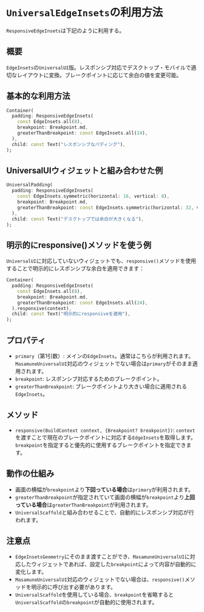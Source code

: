 # `UniversalEdgeInsets`の利用方法

`ResponsiveEdgeInsets`は下記のように利用する。

## 概要

`EdgeInsets`の`UniversalUI`版。レスポンシブ対応でデスクトップ・モバイルで適切なレイアウトに変換。ブレークポイントに応じて余白の値を変更可能。

## 基本的な利用方法

```dart
Container(
  padding: ResponsiveEdgeInsets(
    const EdgeInsets.all(8),
    breakpoint: Breakpoint.md,
    greaterThanBreakpoint: const EdgeInsets.all(24),
  ),
  child: const Text("レスポンシブなパディング"),
);
```

## UniversalUIウィジェットと組み合わせた例

```dart
UniversalPadding(
  padding: ResponsiveEdgeInsets(
    const EdgeInsets.symmetric(horizontal: 16, vertical: 8),
    breakpoint: Breakpoint.md,
    greaterThanBreakpoint: const EdgeInsets.symmetric(horizontal: 32, vertical: 16),
  ),
  child: const Text("デスクトップでは余白が大きくなる"),
);
```

## 明示的にresponsive()メソッドを使う例

`UniversalUI`に対応していないウィジェットでも、`responsive()`メソッドを使用することで明示的にレスポンシブな余白を適用できます：

```dart
Container(
  padding: ResponsiveEdgeInsets(
    const EdgeInsets.all(8),
    breakpoint: Breakpoint.md,
    greaterThanBreakpoint: const EdgeInsets.all(24),
  ).responsive(context),
  child: const Text("明示的にresponsiveを適用"),
);
```

## プロパティ

- `primary`（第1引数）: メインの`EdgeInsets`。通常はこちらが利用されます。`MasamuneUniversalUI`対応のウィジェットでない場合は`primary`がそのまま適用されます。
- `breakpoint`: レスポンシブ対応するためのブレークポイント。
- `greaterThanBreakpoint`: ブレークポイントより大きい場合に適用される`EdgeInsets`。

## メソッド

- `responsive(BuildContext context, {Breakpoint? breakpoint})`: `context`を渡すことで現在のブレークポイントに対応する`EdgeInsets`を取得します。`breakpoint`を指定すると優先的に使用するブレークポイントを指定できます。

## 動作の仕組み

- 画面の横幅が`breakpoint`より**下回っている場合**は`primary`が利用されます。
- `greaterThanBreakpoint`が指定されていて画面の横幅が`breakpoint`より**上回っている場合**は`greaterThanBreakpoint`が利用されます。
- `UniversalScaffold`と組み合わせることで、自動的にレスポンシブ対応が行われます。

## 注意点

- `EdgeInsetsGeometry`にそのまま渡すことができ、`MasamuneUniversalUI`に対応したウィジェットであれば、設定した`breakpoint`によって内容が自動的に変化します。
- `MasamuneUniversalUI`対応のウィジェットでない場合は、`responsive()`メソッドを明示的に呼び出す必要があります。
- `UniversalScaffold`を使用している場合、`breakpoint`を省略すると`UniversalScaffold`の`breakpoint`が自動的に使用されます。
